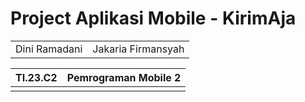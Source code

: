 # Project Aplikasi Mobile - KirimAja

|  | |
| ----------- | ----------- |
| Dini Ramadani | Jakaria Firmansyah |

|  TI.23.C2 |  Pemrograman Mobile 2 |
| ----------- | ----------- |
|  | |
